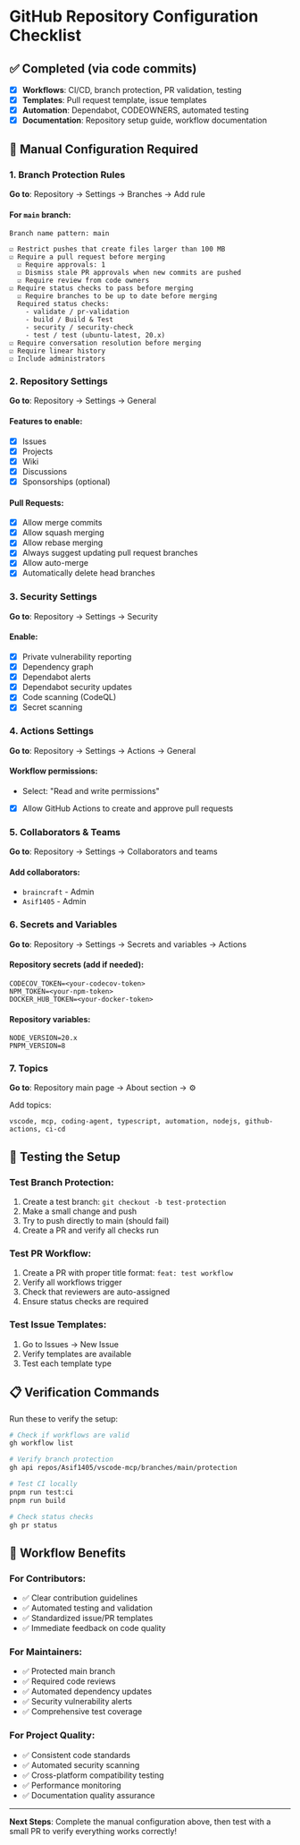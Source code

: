 # GitHub Repository Configuration Checklist

## ✅ Completed (via code commits)
- [x] **Workflows**: CI/CD, branch protection, PR validation, testing
- [x] **Templates**: Pull request template, issue templates
- [x] **Automation**: Dependabot, CODEOWNERS, automated testing
- [x] **Documentation**: Repository setup guide, workflow documentation

## 🔧 Manual Configuration Required

### 1. Branch Protection Rules
**Go to**: Repository → Settings → Branches → Add rule

#### For `main` branch:
```
Branch name pattern: main

☑️ Restrict pushes that create files larger than 100 MB
☑️ Require a pull request before merging
  ☑️ Require approvals: 1
  ☑️ Dismiss stale PR approvals when new commits are pushed
  ☑️ Require review from code owners
☑️ Require status checks to pass before merging
  ☑️ Require branches to be up to date before merging
  Required status checks:
    - validate / pr-validation
    - build / Build & Test
    - security / security-check
    - test / test (ubuntu-latest, 20.x)
☑️ Require conversation resolution before merging
☑️ Require linear history
☑️ Include administrators
```

### 2. Repository Settings
**Go to**: Repository → Settings → General

#### Features to enable:
- [x] Issues
- [x] Projects  
- [x] Wiki
- [x] Discussions
- [x] Sponsorships (optional)

#### Pull Requests:
- [x] Allow merge commits
- [x] Allow squash merging  
- [x] Allow rebase merging
- [x] Always suggest updating pull request branches
- [x] Allow auto-merge
- [x] Automatically delete head branches

### 3. Security Settings
**Go to**: Repository → Settings → Security

#### Enable:
- [x] Private vulnerability reporting
- [x] Dependency graph
- [x] Dependabot alerts
- [x] Dependabot security updates
- [x] Code scanning (CodeQL)
- [x] Secret scanning

### 4. Actions Settings
**Go to**: Repository → Settings → Actions → General

#### Workflow permissions:
- Select: "Read and write permissions"
- [x] Allow GitHub Actions to create and approve pull requests

### 5. Collaborators & Teams
**Go to**: Repository → Settings → Collaborators and teams

#### Add collaborators:
- `braincraft` - Admin
- `Asif1405` - Admin

### 6. Secrets and Variables
**Go to**: Repository → Settings → Secrets and variables → Actions

#### Repository secrets (add if needed):
```
CODECOV_TOKEN=<your-codecov-token>
NPM_TOKEN=<your-npm-token>
DOCKER_HUB_TOKEN=<your-docker-token>
```

#### Repository variables:
```
NODE_VERSION=20.x
PNPM_VERSION=8
```

### 7. Topics
**Go to**: Repository main page → About section → ⚙️

Add topics:
```
vscode, mcp, coding-agent, typescript, automation, nodejs, github-actions, ci-cd
```

## 🧪 Testing the Setup

### Test Branch Protection:
1. Create a test branch: `git checkout -b test-protection`
2. Make a small change and push
3. Try to push directly to main (should fail)
4. Create a PR and verify all checks run

### Test PR Workflow:
1. Create a PR with proper title format: `feat: test workflow`
2. Verify all workflows trigger
3. Check that reviewers are auto-assigned
4. Ensure status checks are required

### Test Issue Templates:
1. Go to Issues → New Issue
2. Verify templates are available
3. Test each template type

## 📋 Verification Commands

Run these to verify the setup:

```bash
# Check if workflows are valid
gh workflow list

# Verify branch protection
gh api repos/Asif1405/vscode-mcp/branches/main/protection

# Test CI locally
pnpm run test:ci
pnpm run build

# Check status checks
gh pr status
```

## 🚀 Workflow Benefits

### For Contributors:
- ✅ Clear contribution guidelines
- ✅ Automated testing and validation
- ✅ Standardized issue/PR templates
- ✅ Immediate feedback on code quality

### For Maintainers:
- ✅ Protected main branch
- ✅ Required code reviews
- ✅ Automated dependency updates
- ✅ Security vulnerability alerts
- ✅ Comprehensive test coverage

### For Project Quality:
- ✅ Consistent code standards
- ✅ Automated security scanning
- ✅ Cross-platform compatibility testing
- ✅ Performance monitoring
- ✅ Documentation quality assurance

---

**Next Steps**: Complete the manual configuration above, then test with a small PR to verify everything works correctly!
